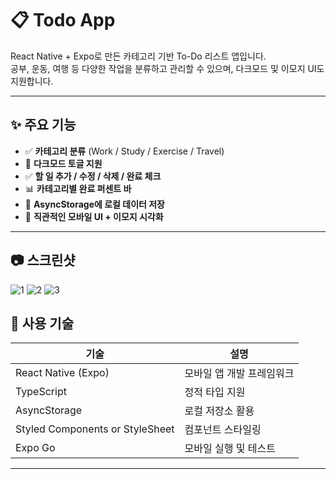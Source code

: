 # 📋 Todo App

React Native + Expo로 만든 카테고리 기반 To-Do 리스트 앱입니다.  
공부, 운동, 여행 등 다양한 작업을 분류하고 관리할 수 있으며, 다크모드 및 이모지 UI도 지원합니다.

---

## ✨ 주요 기능

- ✅ **카테고리 분류** (Work / Study / Exercise / Travel)
- 🌙 **다크모드 토글 지원**
- ✅ **할 일 추가 / 수정 / 삭제 / 완료 체크**
- 📊 **카테고리별 완료 퍼센트 바**
- 🧠 **AsyncStorage에 로컬 데이터 저장**
- 📱 **직관적인 모바일 UI + 이모지 시각화**

---

## 📷 스크린샷

![1](https://github.com/user-attachments/assets/e8e8e7f2-5d9e-4a99-87c1-4f262024cbb5)
![2](https://github.com/user-attachments/assets/02d86673-09f9-4c1d-affc-b04bcb886ceb)
![3](https://github.com/user-attachments/assets/c4ce1c64-d798-4885-8afc-da5a657d7491)

## 🚀 사용 기술

| 기술 | 설명 |
|------|------|
| React Native (Expo) | 모바일 앱 개발 프레임워크 |
| TypeScript | 정적 타입 지원 |
| AsyncStorage | 로컬 저장소 활용 |
| Styled Components or StyleSheet | 컴포넌트 스타일링 |
| Expo Go | 모바일 실행 및 테스트 |

---

